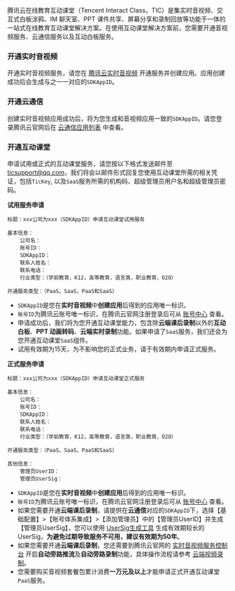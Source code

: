 腾讯云在线教育互动课堂（Tencent Interact Class，TIC）是集实时音视频、交互式白板涂鸦、IM 聊天室、PPT 课件共享、屏幕分享和录制回放等功能于一体的一站式在线教育互动课堂解决方案。在使用互动课堂解决方案前，您需要开通音视频服务、云通信服务以及互动白板服务。

### 开通实时音视频

开通实时音视频服务，请您在 [腾讯云实时音视频](https://cloud.tencent.com/document/product/647/17195) 开通服务并创建应用。应用创建成功后会生成与之一一对应的`SDKAppID`。

### 开通云通信

创建实时音视频应用成功后，将为您生成和音视频应用一致的`SDKAppID`。请您登录腾讯云官网后在 [云通信应用列表](https://console.cloud.tencent.com/avc) 中查看。

### 开通互动课堂

申请试用或正式的互动课堂服务，请您按以下格式发送邮件至 ticsupport@qq.com，我们将会以邮件形式回复您使用互动课堂所需的相关凭证，包括`TicKey`, 以及`SaaS`服务所需的机构码、超级管理员用户名和超级管理员密码。

**试用服务申请**
```
标题：xxx公司为xxx（SDKAppID）申请互动课堂试用服务

基本信息：
    公司名：
    账号ID：
    SDKAppID：
    联系人姓名：
    联系电话：
    行业类型：（学前教育，K12，高等教育，语言类，职业教育，O2O）

开通服务类型：（PaaS，SaaS，PaaS和SaaS）
```

- `SDKAppID`是您在**实时音视频**中**创建应用**后得到的应用唯一标识。
- `账号ID`为腾讯云账号唯一标识，在腾讯云官网注册登录后可从 [账号中心](https://console.cloud.tencent.com/developer) 查看。
- 申请成功后，我们将为您开通互动课堂能力，包含除**云端课后录制**以外的**互动白板**、**PPT 动画转码**、**云端实时录制**功能。如果申请了`SaaS`服务，我们还会为您开通互动课堂`SaaS`组件。
- 试用有效期为15天，为不影响您的正式业务，请于有效期内申请正式服务。

**正式服务申请**

```
标题：xxx公司为xxx（SDKAppID）申请互动课堂正式服务

基本信息：
    公司名：
    账号ID：
    SDKAppID：
    联系人姓名：
    联系电话：
    行业类型：（学前教育，K12，高等教育，语言类，职业教育，O2O）

开通服务类型：（PaaS，SaaS，PaaS和SaaS）

其他信息：
    管理员UserID：
    管理员UserSig：
```

- `SDKAppID`是您在**实时音视频**中**创建应用**后得到的应用唯一标识。
- `账号ID`为腾讯云账号唯一标识，在腾讯云官网注册登录后可从 [账号中心](https://console.cloud.tencent.com/developer) 查看。
- 如果您需要开通**云端课后录制**，请提供在**云通信**对应的`SDKAppID`下，选择【基础配置】>【账号体系集成】>【添加管理员】中的【管理员UserID】并生成【管理员UserSig】，您可以使用 [UserSig生成工具](https://sxb.qcloud.com/tools/TLSSig.php) 生成有效期较长的 UserSig，**为避免过期导致服务不可用，建议有效期为50年**。
- 如果您需要开通**云端课后录制**，您还需要到腾讯云官网的 [实时音视频服务控制台](https://console.cloud.tencent.com/rav) 开启**自动旁路推流**及**自动旁路录制**功能，具体操作流程请参考 [云端视频录制](https://cloud.tencent.com/document/product/647/16823)。
- 您需要购买音视频套餐包累计消费**一万元及以上**才能申请正式开通互动课堂`PaaS`服务。
